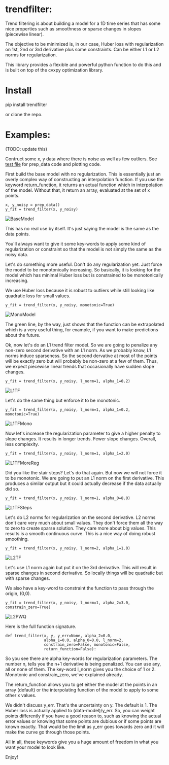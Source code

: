 # trendfilter: 

Trend filtering is about building a model for a 1D time series
that has some nice properties such as smoothness or sparse 
changes in slopes (piecewise linear).

The objective to be minimized is, in our case, Huber loss with
regularization on 1st, 2nd or 3rd derivative plus some constraints. 
Can be either L1 or L2 norms for regularization.

This library provides a flexible and powerful 
python function to do this and is built on top of the 
cvxpy optimization library.

# Install

pip install trendfilter

or clone the repo. 

# Examples: 

(TODO: update this)

Contruct some x, y data where there is noise as well as few 
outliers. See 
[test file](https://github.com/dave31415/trendfilter/blob/master/test/test_mono.py)
for prep_data code and plotting code.

First build the base model with no regularization. This is essentially
just an overly complex way of constructing an interpolation function. 
If you use the keyword return_function, it returns an actual 
function which in interpolation of the model. Without that, 
it return an array, evaluated at the set of x points. 

```
x, y_noisy = prep_data()
y_fit = trend_filter(x, y_noisy)
```

![BaseModel](./plots/bokeh_plot_base_model_no_reg.png)

This has no real use by itself. It's just saying the model is the
same as the data points.

You'll always want to give it some key-words to
apply some kind of regularization or constraint so that the model
is not simply the same as the noisy data.

Let's do something more useful. Don't do any regularization yet. Just
force the model to be monotonically increasing. So basically, it 
is looking for the model which has minimal Huber loss but is 
constrained to be monotonically increasing. 

We use Huber loss because it is robust to outliers while still
looking like quadratic loss for small values.

```
y_fit = trend_filter(x, y_noisy, monotonic=True)
```

![MonoModel](./plots/bokeh_plot_best_mono.png)

The green line, by the way, just shows that the function can be extrapolated 
which is a very useful thing, for example, if you want to make predictions
about the future.

Ok, now let's do an L1 trend filter model. So we are going to 
penalize any non-zero second derivative with an L1 norm. As we 
probably know, L1 norms induce sparseness. So the second dervative at 
most of the points will be exactly zero but will probably be non-zero
at a few of them. Thus, we expect piecewise linear trends that 
occasionally have sudden slope changes.

```
y_fit = trend_filter(x, y_noisy, l_norm=1, alpha_1=0.2)
```

![L1TF](./plots/bokeh_plot_l1_trend_filter.png)

Let's do the same thing but enforce it to be monotonic.

```
y_fit = trend_filter(x, y_noisy, l_norm=1, alpha_1=0.2, monotonic=True)
```

![L1TFMono](./plots/bokeh_plot_l1_trend_filter_mono.png)


Now let's increase the regularization parameter to give a higher
penalty to slope changes. It results in longer trends. Fewer slope
changes. Overall, less complexity.

```
y_fit = trend_filter(x, y_noisy, l_norm=1, alpha_1=2.0)
```

![L1TFMoreReg](./plots/bokeh_plot_l1_trend_filter_more_reg.png)


Did you like the stair steps? Let's do that again. But now
we will not force it to be monotonic. We are going to put an 
L1 norm on the first derivative. This produces a similar 
output but it could actually decrease if the data actually
did so. 

```
y_fit = trend_filter(x, y_noisy, l_norm=1, alpha_0=8.0)
```

![L1TFSteps](./plots/bokeh_plot_stair_steps.png)


Let's do L2 norms for regularization on the second 
derivative. L2 norms don't care very much about small values. 
They don't force them all the way to zero to create sparse 
solution. They care more about big values. This results is a 
smooth continuous curve. This is a nice way of doing robust 
smoothing. 

```
y_fit = trend_filter(x, y_noisy, l_norm=2, alpha_1=1.0)
```

![L2TF](./plots/bokeh_plot_l2_trend_filter.png)

Let's use L1 norm again but put it on the 3rd derivative. 
This will result in sparse changes in second derivative. So
locally things will be quadratic but with sparse changes. 

We also have a key-word to constraint the function to pass 
through the origin, (0,0).

```
y_fit = trend_filter(x, y_noisy, l_norm=1, alpha_2=3.0, constrain_zero=True)
```

![L2PWQ](./plots/bokeh_plot_piecewise_quadratic_constrain_zero.png)


Here is the full function signature.

```
def trend_filter(x, y, y_err=None, alpha_2=0.0,
                 alpha_1=0.0, alpha_0=0.0, l_norm=2,
                 constrain_zero=False, monotonic=False,
                 return_function=False):
```

So you see there are alpha key-words for regularization parameters. 
The number n, tells you the n+1 derivative is being penalized.
You can use any, all or none of them. The key-word
l_norm gives you the choice of 1 or 2. Monotonic and 
constrain_zero, we've explained already. 

The return_function allows you to get either the model at 
the points in an array (default) or the interpolating 
function of the model to apply to some other x values. 

We didn't discuss y_err. That's the uncertainty on y. The
default is 1. The Huber loss is actually applied to (data-model)/y_err.
So, you can weight points differently if you have a good reason to,
such as knowing the actual error values or knowing that some points 
are dubious or if some points are known exactly. That would be the limit
as y_err goes towards zero and it will make the curve go through those
points.

All in all, these keywords give you a huge amount of freedom in
what you want your model to look like. 

Enjoy!




